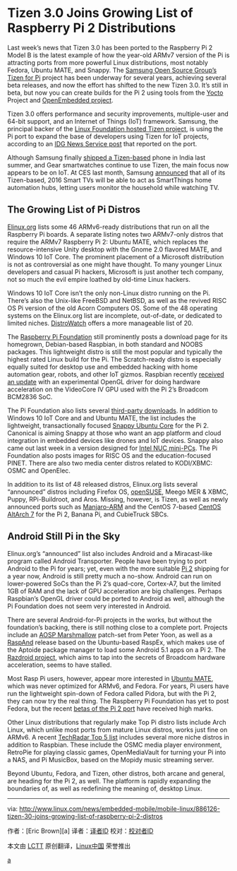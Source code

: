 Tizen 3.0 Joins Growing List of Raspberry Pi 2 Distributions
==============================================================
Last week’s news that Tizen 3.0 has been ported to the Raspberry Pi 2 Model B is the latest example of how the year-old ARMv7 version of the Pi is attracting ports from more powerful Linux distributions, most notably Fedora, Ubuntu MATE, and Snappy. The [Samsung Open Source Group’s Tizen for Pi](http://blogs.s-osg.org/bringing-tizen-to-a-raspberry-pi-2-near-you/) project has been underway for several years, achieving several beta releases, and now the effort has shifted to the new Tizen 3.0. It’s still in beta, but now you can create builds for the Pi 2 using tools from the [Yocto](https://www.yoctoproject.org/) Project and [OpenEmbedded project](http://www.openembedded.org/wiki/Main_Page).

Tizen 3.0 offers performance and security improvements, multiple-user and 64-bit support, and an Internet of Things (IoT) framework. Samsung, the principal backer of the [Linux Foundation hosted Tizen project](https://www.tizen.org/), is using the Pi port to expand the base of developers using Tizen for IoT projects, according to an [IDG News Service post](http://www.cio.com/article/3031812/samsung-hopes-raspberry-pi-can-spread-tizen-os-adoption.html) that reported on the port.

Although Samsung finally [shipped a Tizen-based](http://www.linux.com/news/embedded-mobile/mobile-linux/837843-samsung-sells-a-million-tizen-phones-as-mozilla-rethinks-firefox-os) phone in India last summer, and Gear smartwatches continue to use Tizen, the main focus now appears to be on IoT. At CES last month, Samsung [announced](http://www.linux.com/news/embedded-mobile/mobile-linux/877879-linux-based-drones-upstage-other-mobile-gadgets-at-ces) that all of its Tizen-based, 2016 Smart TVs will be able to act as SmartThings home automation hubs, letting users monitor the household while watching TV.

## The Growing List of Pi Distros

[Elinux.org](http://elinux.org/RPi_Distributions) lists some 46 ARMv6-ready distributions that run on all the Raspberry Pi boards. A separate listing notes two ARMv7-only distros that require the ARMv7 Raspberry Pi 2: Ubuntu MATE, which replaces the resource-intensive Unity desktop with the Gnome 2.0 flavored MATE, and Windows 10 IoT Core. The prominent placement of a Microsoft distribution is not as controversial as one might have thought. To many younger Linux developers and casual Pi hackers, Microsoft is just another tech company, not so much the evil empire loathed by old-time Linux hackers.

Windows 10 IoT Core isn’t the only non-Linux distro running on the Pi. There’s also the Unix-like FreeBSD and NetBSD, as well as the revived RISC OS Pi version of the old Acorn Computers OS. Some of the 48 operating systems on the Elinux.org list are incomplete, out-of-date, or dedicated to limited niches. [DistroWatch](https://distrowatch.com/search.php?category=Raspberry+Pi) offers a more manageable list of 20.

The [Raspberry Pi Foundation](https://www.raspberrypi.org/) still prominently posts a download page for its homegrown, Debian-based Raspbian, in both standard and NOOBS packages. This lightweight distro is still the most popular and typically the highest rated Linux build for the Pi. The Scratch-ready distro is especially equally suited for desktop use and embedded hacking with home automation gear, robots, and other IoT gizmos. Raspbian recently [received an update](http://news.softpedia.com/news/raspbian-gets-experimental-opengl-driver-gpu-now-used-for-acceleration-500152.shtml) with an experimental OpenGL driver for doing hardware acceleration on the VideoCore IV GPU used with the Pi 2’s Broadcom BCM2836 SoC.

The Pi Foundation also lists several [third-party downloads](https://www.raspberrypi.org/downloads/). In addition to Windows 10 IoT Core and and Ubuntu MATE, the list includes the lightweight, transactionally focused [Snappy Ubuntu Core](http://www.linux.com/news/embedded-mobile/mobile-linux/804659-ubuntu-snappy-leads-mobile-linux-migration-to-iot) for the Pi 2. Canonical is aiming Snappy at those who want an app platform and cloud integration in embedded devices like drones and IoT devices. Snappy also came out last week in a version designed for [Intel NUC mini-PCs](https://insights.ubuntu.com/2016/02/10/ubuntu-core-is-available-for-the-intel-nuc/). The Pi Foundation also posts images for RISC OS and the education-focused PINET. There are also two media center distros related to KODI/XBMC: OSMC and OpenElec.

In addition to its list of 48 released distros, Elinux.org lists several “announced” distros including Firefox OS, [openSUSE](https://www.reddit.com/r/openSUSE/comments/3hxrz4/opensuse_on_a_raspberry_pi_2_armv7/), Meego MER & XBMC, Puppy, RPi-Buildroot, and Aros. Missing, however, is Tizen, as well as newly announced ports such as [Manjaro-ARM](http://www.linux-arm.info/index.php/1103-hands-on-more-adventures-with-manjaro-arm-for-the-raspberry-pi-2) and the CentOS 7-based [CentOS AltArch 7](http://www.linux-arm.info/index.php/1054-centos-altarch-7-now-available-for-aarch64-powerpc64-powerpc8-le-and-armhfp) for the Pi 2, Banana Pi, and CubieTruck SBCs.

## Android Still Pi in the Sky

Elinux.org’s “announced” list also includes Android and a Miracast-like program called Android Transporter. People have been trying to port Android to the Pi for years; yet, even with the more suitable [Pi 2](http://www.linux.com/news/embedded-mobile/mobile-linux/807087-faster-raspberry-pi-2-says-yes-to-ubuntu-and-windows-but-wheres-android) shipping for a year now, Android is still pretty much a no-show.  Android can run on lower-powered SoCs than the Pi 2’s quad-core, Cortex-A7, but the limited 1GB of RAM and the lack of GPU acceleration are big challenges. Perhaps Raspbian’s OpenGL driver could be ported to Android as well, although the Pi Foundation does not seem very interested in Android.

There are several Android-for-Pi projects in the works, but without the foundation’s backing, there is still nothing close to a complete port.  Projects include an [AOSP Marshmallow](http://www.linux.com/news/embedded-mobile/mobile-linux/886126-tizen-30-joins-growing-list-of-raspberry-pi-2-distros#!topic/android-rpi/YW_gGr8wZkk) patch-set from Peter Yoon, as well as a [RaspAnd](https://extonlinux.wordpress.com/2015/04/05/run-android-5-1-lollipop-exton-build-on-your-raspberry-pi-2/) release based on the Ubuntu-based RaspEx, which makes use of the Aptoide package manager to load some Android 5.1 apps on a Pi 2. The [Razdroid project](https://www.raspberrypi.org/forums/viewtopic.php?f=73&t=19106), which aims to tap into the secrets of Broadcom hardware acceleration, seems to have stalled.

Most Rasp Pi users, however, appear more interested in [Ubuntu MATE](https://ubuntu-mate.org/raspberry-pi/), which was never optimized for ARMv6, and Fedora. For years, Pi users have run the lightweight spin-down of Fedora called Pidora, but with the Pi 2, they can now try the real thing. The Raspberry Pi Foundation has yet to post Fedora, but the recent [betas of the Pi 2 port](https://chisight.wordpress.com/2015/10/19/fedora-22-or-23-on-raspberry-pi-2/) have received high marks.

Other Linux distributions that regularly make Top Pi distro lists include Arch Linux, which unlike most ports from mature Linux distros, works just fine on ARMv6. A recent [TechRadar Top 5 list](http://www.techradar.com/us/news/software/5-of-the-most-popular-raspberry-pi-distros-1292537) includes several more niche distros in addition to Raspbian. These include the OSMC media player environment, RetroPie for playing classic games, OpenMediaVault for turning your Pi into a NAS, and Pi MusicBox, based on the Mopidy music streaming server.

Beyond Ubuntu, Fedora, and Tizen, other distros, both arcane and general, are heading for the Pi 2, as well. The platform is rapidly expanding the boundaries of, as well as redefining the meaning of, desktop Linux.

------------------------------------------------------------------------------

via: http://www.linux.com/news/embedded-mobile/mobile-linux/886126-tizen-30-joins-growing-list-of-raspberry-pi-2-distros

作者：[Eric Brown][a]
译者：[译者ID](https://github.com/译者ID)
校对：[校对者ID](https://github.com/校对者ID)

本文由 [LCTT](https://github.com/LCTT/TranslateProject) 原创翻译，[Linux中国](https://linux.cn/) 荣誉推出

[a](http://www.linux.com/community/forums/person/42808)
